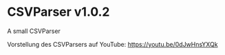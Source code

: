 # CSVParser v1.0.2
A small CSVParser

Vorstellung des CSVParsers auf YouTube: https://youtu.be/0dJwHnsYXQk 
